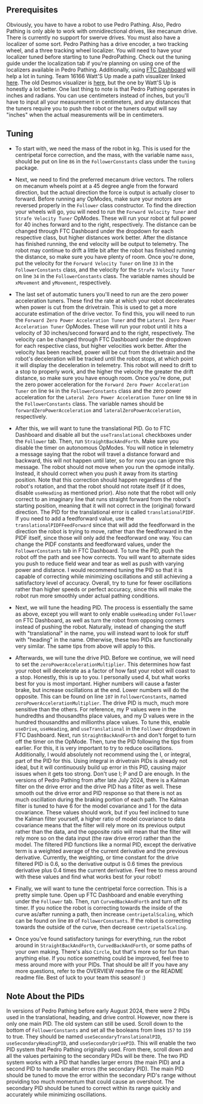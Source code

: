 ## Prerequisites
Obviously, you have to have a robot to use Pedro Pathing. Also, Pedro Pathing is only able to work
with omnidirectional drives, like mecanum drive. There is currently no support for swerve drives.
You must also have a localizer of some sort. Pedro Pathing has a drive encoder, a two tracking wheel,
and a three tracking wheel localizer. You will need to have your localizer tuned before starting to
tune PedroPathing. Check out the tuning guide under the localization tab if you're planning on using one of the
localizers available in Pedro Pathing. Additionally, using [FTC Dashboard](http://192.168.43.1:8080/dash)
will help a lot in tuning. Team 16166 Watt'S Up made a path visualizer linked [here](https://pedro-path-generator.vercel.app).
The old Desmos visualizer is [here](https://www.desmos.com/calculator/3so1zx0hcd), but the one by
Watt'S Up is honestly a lot better.
One last thing to note is that Pedro Pathing operates in inches and radians. You can use centimeters
instead of inches, but you'll have to input all your measurement in centimeters, and any distances
that the tuners require you to push the robot or the tuners output will say "inches" when the actual
measurements will be in centimeters.

## Tuning
* To start with, we need the mass of the robot in kg. This is used for the centripetal force correction,
  and the mass, with the variable name `mass`, should be put on line `86` in the `FollowerConstants`
  class under the `tuning` package.

* Next, we need to find the preferred mecanum drive vectors. The rollers on mecanum wheels point at a
  45 degree angle from the forward direction, but the actual direction the force is output is actually
  closer to forward. Before running any OpModes, make sure your motors are reversed properly in the
  `Follower` class constructor. To find the direction your wheels will go, you will need to run the
  `Forward Velocity Tuner` and `Strafe Velocity Tuner` OpModes. These will run your robot at full
  power for 40 inches forward and to the right, respectively. The distance can be changed through FTC
  Dashboard under the dropdown for each respective class, but higher distances work better. After the
  distance has finished running, the end velocity will be output to telemetry. The robot may continue
  to drift a little bit after the robot has finished running the distance, so make sure you have
  plenty of room. Once you're done, put the velocity for the `Forward Velocity Tuner` on line `33` in
  the `FollowerConstants` class, and the velocity for the `Strafe Velocity Tuner` on line `34` in the
  `FollowerConstants` class. The variable names should be `xMovement` and `yMovement`, respectively.

* The last set of automatic tuners you'll need to run are the zero power acceleration tuners. These
  find the rate at which your robot decelerates when power is cut from the drivetrain. This is used to
  get a more accurate estimation of the drive vector. To find this, you will need to run the
  `Forward Zero Power Acceleration Tuner` and the `Lateral Zero Power Acceleration Tuner` OpModes.
  These will run your robot until it hits a velocity of 30 inches/second forward and to the right,
  respectively. The velocity can be changed through FTC Dashboard under the dropdown for each
  respective class, but higher velocities work better. After the velocity has been reached, power will
  be cut from the drivetrain and the robot's deceleration will be tracked until the robot stops, at
  which point it will display the deceleration in telemetry. This robot will need to drift to a stop
  to properly work, and the higher the velocity the greater the drift distance, so make sure you have
  enough room. Once you're done, put the zero power acceleration for the
  `Forward Zero Power Acceleration Tuner` on line `94` in the `FollowerConstants` class and the zero
  power acceleration for the `Lateral Zero Power Acceleration Tuner` on line `98` in the
  `FollowerConstants` class. The variable names should be `forwardZeroPowerAcceleration` and
  `lateralZeroPowerAcceleration`, respectively.

* After this, we will want to tune the translational PID. Go to FTC Dashboard and disable all but
  the `useTranslational` checkboxes under the `Follower` tab. Then, run `StraightBackAndForth`.
  Make sure you disable the timer on autonomous OpModes. You will notice in telemetry a message saying
  that the robot will travel a distance forward and backward, this will not happen until later, so for
  now you can ignore this message. The robot should not move when you run the opmode initally. Instead,
  it should correct when you push it away from its   starting position. Note that this correction should
  happen regardless of the robot's rotation, and that the robot should not rotate itself (if it does,
  disable `useHeading` as mentioned prior). Also note that the robot will only correct to an imaginary line
  that runs straight forward from the robot's starting position, meaning that it will not correct in the
  (original) forward direction. The PID for the translational error is called `translationalPIDF`.
  If you need to add a feedforward value, use the `translationalPIDFFeedForward` since that will add
  the feedforward in the direction the robot is trying to move, rather than the feedforward in the
  PIDF itself, since those will only add the feedforward one way. You can change   the PIDF constants
  and feedforward values, under the `FollowerConstants` tab in FTC Dashboard.
  To tune the PID, push the robot off the path and see how corrects. You will want to alternate sides
  you push to reduce field wear and tear as well as push with varying power and distance. I would 
  recommend tuning the PID so that it is capable of correcting while minimizing oscillations and still
  achieving a satisfactory level of accuracy. Overall, try to tune for fewer oscillations rather than
  higher speeds or perfect accuracy, since this will make the robot run more smoothly under actual
  pathing conditions.

* Next, we will tune the heading PID. The process is essentially the same as above, except you will
  want to only enable `useHeading` under `Follower` on FTC Dashboard, as well as turn the robot from
  opposing corners instead of pushing the robot. Naturally, instead of changing the stuff with
  "translational" in the name, you will instead want to look for stuff with "heading" in the name.
  Otherwise, these two PIDs are functionally very similar. The same tips from above will apply to this.

* Afterwards, we will tune the drive PID. Before we continue, we will need to set the
  `zeroPowerAccelerationMultiplier`. This determines how fast your robot will decelerate as a factor
  of how fast your robot will coast to a stop. Honestly, this is up to you. I personally used 4, but
  what works best for you is most important. Higher numbers will cause a faster brake, but increase
  oscillations at the end. Lower numbers will do the opposite. This can be found on line `107` in
  `FollowerConstants`, named `zeroPowerAccelerationMultiplier`. The drive PID is much, much more sensitive than the others. For reference,
  my P values were in the hundredths and thousandths place values, and my D values were in the hundred
  thousandths and millionths place values. To tune this, enable `useDrive`, `useHeading`, and
  `useTranslational` in the `Follower` dropdown in FTC Dashboard. Next, run `StraightBackAndForth`
  and don't forget to turn off the timer on the OpMode. Then, tune the PID following the tips from
  earlier. For this, it is very important to try to reduce oscillations. Additionally, I would
  absolutely not recommend using the I, or integral, part of the PID for this. Using integral in
  drivetrain PIDs is already not ideal, but it will continuously build up error in this PID, causing
  major issues when it gets too strong. Don't use I; P and D are enough. In the versions of Pedro Pathing
  from after late July 2024, there is a Kalman filter on the drive error and the drive PID has a
  filter as well. These smooth out the drive error and PID response so that there is not as much
  oscillation during the braking portion of each path. The Kalman filter is tuned to have 6 for the
  model covariance and 1 for the data covariance. These values should work, but if you feel inclined
  to tune the Kalman filter yourself, a higher ratio of model covariance to data covariance means that
  the filter will rely more on its previous output rather than the data, and the opposite ratio will
  mean that the filter will rely more so on the data input (the raw drive error) rather than the model.
  The filtered PID functions like a normal PID, except the derivative term is a weighted average of the
  current derivative and the previous derivative. Currently, the weighting, or time constant for the
  drive filtered PID is 0.6, so the derivative output is 0.6 times the previous derivative plus 0.4
  times the current derivative. Feel free to mess around with these values and find what works best
  for your robot!

* Finally, we will want to tune the centripetal force correction. This is a pretty simple tune. Open
  up FTC Dashboard and enable everything under the `Follower` tab. Then, run `CurvedBackAndForth`
  and turn off its timer. If you notice the robot is correcting towards the inside of the curve
  as/after running a path, then increase `centripetalScaling`, which can be found on line `89` of
  `FollowerConstants`. If the robot is correcting towards the outside of the curve, then decrease
  `centripetalScaling`.

* Once you've found satisfactory tunings for everything, run the robot around in
  `StraightBackAndForth`, `CurvedBackAndForth`, or some paths of your own making. There's also
  `Circle`, but that's more so for fun than anything else. If you notice something could be improved,
  feel free to mess around more with your PIDs. That should be all! If you have any more questions,
  refer to the OVERVIEW readme file or the README readme file. Best of luck to your team this season! :)

## Note About the PIDs
In versions of Pedro Pathing before early August 2024, there were 2 PIDs used in the translational,
heading, and drive control. However, now there is only one main PID. The old system can still be used.
Scroll down to the bottom of `FollowerConstants` and set all the booleans from lines `157` to `159`
to true. They should be named `useSecondaryTranslationalPID`, `useSecondaryHeadingPID`, and `useSecondaryDrivePID`.
This will enable the two PID system that Pedro Pathing originally used. From there, scroll
down and all the values pertaining to the secondary PIDs will be there. The two PID system works with
a PID that handles larger errors (the main PID) and a second PID to handle smaller errors (the
secondary PID). The main PID should be tuned to move the error within the secondary PID's range
without providing too much momentum that could cause an overshoot. The secondary PID should be tuned
to correct within its range quickly and accurately while minimizing oscillations.
